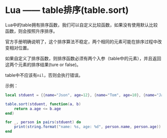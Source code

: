# Lua —— table排序(table.sort)

Lua中的table拥有排序函数，我们可以自定义比较函数，如果没有使用默认比较函数，则会按照升序排序。

官方手册明确说明了，这个排序算法不稳定，两个相同的元素可能在排序过程中改变相对位置。

如果自定义了排序函数，则排序函数必须有两个入参（table中的元素），并且返回这两个元素的排序结果(ture or false)。

table中不应该有`nil`，否则会执行错误。

示例：

```lua
local stduent = {{name="Json", age=12}, {name="Tom", age=10}, {name="Jack", age=11}}

table.sort(stduent, function(a, b)
    return a.age <= b.age
end)

for _, person in pairs(stduent) do
    print(string.format("name: %s, age: %d", person.name, person.age))
end
```